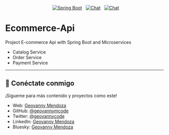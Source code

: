 <p align="center">
  <a href="#"><img src="https://img.shields.io/badge/Spring_Boot-3.4.1-brightgreen" alt="Spring Boot"></a>
  <a href="#"><img src="https://img.shields.io/badge/chat-on%20Discord-7289da.svg?sanitize=true" alt="Chat"></a>
  <a href="#"><img src="https://img.shields.io/badge/Java-21-red" alt="Chat"></a>
</p>

# Ecommerce-Api
Project E-commerce Api with Spring Boot and Microservices

- Catalog Service
- Order Service
- Payment Service

---

## 🌟 Conéctate conmigo
¡Sígueme para más contenido y proyectos como este!

- Web: [Geovanny Mendoza](https://geovannycode.com/)
- GitHub: [@geovannymcode](https://github.com/geovannymcode)
- Twitter: [@geovannycode](https://x.com/geovannycode)
- LinkedIn: [Geovanny Mendoza](https://www.linkedin.com/in/geovannycode/)
- Bluesky: [Geovanny Mendoza](https://bsky.app/profile/geovannycode.bsky.social)


